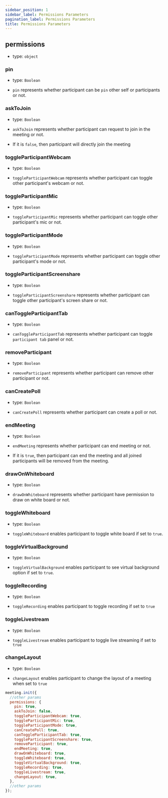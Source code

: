 ```yaml
---
sidebar_position: 1
sidebar_label: Permissions Parameters
pagination_label: Permissions Parameters
title: Permissions Parameters
---
```


<div class="sdk-api-ref-only-h4">

## permissions

- type: `object`

### pin

- type: `Boolean`

- `pin` represents whether participant can be `pin` other self or participants or not.

### askToJoin

- type: `Boolean`

- `askToJoin` represents whether participant can request to join in the meeting or not.
- If it is `false`, then participant will directly join the meeting

### toggleParticipantWebcam

- type: `Boolean`

- `toggleParticipantWebcam` represents whether participant can toggle other participant's webcam or not.

### toggleParticipantMic

- type: `Boolean`

- `toggleParticipantMic` represents whether participant can toggle other participant's mic or not.

### toggleParticipantMode

- type: `Boolean`

- `toggleParticipantMode` represents whether participant can toggle other participant's mode or not.

### toggleParticipantScreenshare

- type: `Boolean`

- `toggleParticipantScreenshare` represents whether participant can toggle other participant's screen share or not.

### canToggleParticipantTab

- type: `Boolean`

- `canToggleParticipantTab` represents whether participant can toggle `participant tab` panel or not.

### removeParticipant

- type: `Boolean`

- `removeParticipant` represents whether participant can remove other participant or not.

### canCreatePoll

- type: `Boolean`

- `canCreatePoll` represents whether participant can create a poll or not.

### endMeeting

- type: `Boolean`

- `endMeeting` represents whether participant can end meeting or not.
- If it is `true`, then participant can end the meeting and all joined participants will be removed from the meeting.

### drawOnWhiteboard

- type: `Boolean`

- `drawOnWhiteboard` represents whether participant have permission to draw on white board or not.

### toggleWhiteboard

- type: `Boolean`

- `toggleWhiteboard` enables participant to toggle white board if set to `true`.

### toggleVirtualBackground

- type: `Boolean`

- `toggleVirtualBackground` enables participant to see virtual background option if set to `true`.

### toggleRecording

- type: `Boolean`

- `toggleRecording` enables participant to toggle recording if set to `true`

### toggleLivestream

- type: `Boolean`

- `toggleLivestream` enables participant to toggle live streaming if set to `true`

### changeLayout

- type: `Boolean`

- `changeLayout` enables participant to change the layout of a meeting when set to `true`

```js
meeting.init({
  //other params
  permissions: {
    pin: true,
    askToJoin: false,
    toggleParticipantWebcam: true,
    toggleParticipantMic: true,
    toggleParticipantMode: true,
    canCreatePoll: true,
    canToggleParticipantTab: true,
    toggleParticipantScreenshare: true,
    removeParticipant: true,
    endMeeting: true,
    drawOnWhiteboard: true,
    toggleWhiteboard: true,
    toggleVirtualBackground: true,
    toggleRecording: true,
    toggleLivestream: true,
    changeLayout: true,
  },
  //other params
});
```

</div>

